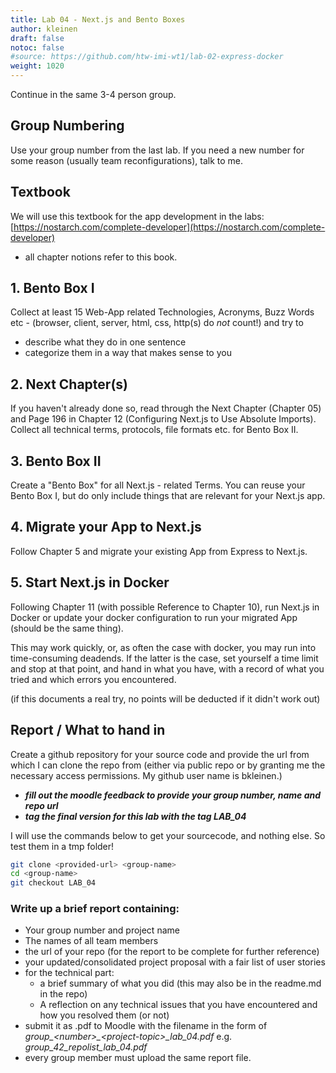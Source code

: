 ```yaml
---
title: Lab 04 - Next.js and Bento Boxes
author: kleinen
draft: false
notoc: false
#source: https://github.com/htw-imi-wt1/lab-02-express-docker
weight: 1020
---
```



Continue in the same 3-4 person group.

## Group Numbering

Use your group number from the last lab. If you need a new number for some reason (usually team reconfigurations), talk to me.

## Textbook

We will use this textbook for the app development in the labs:
[https://nostarch.com/complete-developer](https://nostarch.com/complete-developer)
- all chapter notions refer to this book.

## 1. Bento Box I

Collect at least 15 Web-App related Technologies, Acronyms, Buzz Words etc - (browser, client, server, html, css, http(s) do *not* count!) and try to 
- describe what they do in one sentence
- categorize them in a way that makes sense to you

## 2. Next Chapter(s)

If you haven't already done so, read through the Next Chapter (Chapter 05) and Page 196 in Chapter 12 (Configuring Next.js to Use Absolute Imports).
Collect all technical terms, protocols, file formats etc. for Bento Box II.

## 3. Bento Box II

Create a "Bento Box" for all Next.js - related Terms. You can reuse your Bento Box I, but do only include things that are relevant for your Next.js app.

## 4. Migrate your App to Next.js

Follow Chapter 5 and migrate your existing App from Express to Next.js.

## 5. Start Next.js in Docker

Following Chapter 11 (with possible Reference to Chapter 10), run Next.js in Docker or update your docker configuration to run your migrated App (should be the same thing).

This may work quickly, or, as often the case with docker, you may run into time-consuming deadends. If the latter is the case, set yourself a time limit
and stop at that point, and hand in what you have, with a record of what you tried and which errors you encountered.

(if this documents a real try, no points will be deducted if it didn't work out)


## Report / What to hand in

Create a github repository for your source code and provide the url from which I can clone the repo from (either via public repo or by
granting me the necessary access permissions. My github user name is bkleinen.)

- ***fill out the moodle feedback to provide your group number, name and repo url***
- ***tag the final version for this lab with the tag LAB_04***

I will use the commands below to get your sourcecode, and nothing else. So test them in a tmp folder!

```bash
git clone <provided-url> <group-name>
cd <group-name>
git checkout LAB_04
```


### Write up a brief report containing:

- Your group number and project name
- The names of all team members
- the url of your repo (for the report to be complete for further reference)
- your updated/consolidated project proposal with a fair list of user stories
- for the technical part:
    - a brief summary of what you did (this may also be in the readme.md in the repo)
    - A reflection on any technical issues that you have encountered and how you resolved them (or not)
- submit it as .pdf to Moodle with the filename in the form of _group\_\<number\>\_\<project-topic\>\_lab_04.pdf_ e.g. _group\_42_repolist\_lab_04.pdf_ 
- every group member must upload the same report file.

